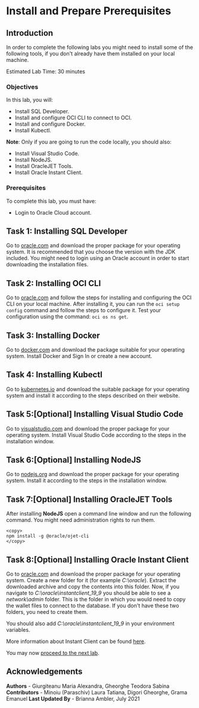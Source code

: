 # Install and Prepare Prerequisites

## Introduction

In order to complete the following labs you might need to install some of the following tools, if you don't already have them installed on your local machine.

Estimated Lab Time: 30 minutes

### Objectives
In this lab, you will:
* Install SQL Developer.
* Install and configure OCI CLI to connect to OCI.
* Install and configure Docker.
* Install Kubectl.

**Note**: Only if you are going to run the code locally, you should also:
* Install Visual Studio Code.
* Install NodeJS.
* Install OracleJET Tools.
* Install Oracle Instant Client.

### Prerequisites
To complete this lab, you must have:
* Login to Oracle Cloud account.

## Task 1: Installing SQL Developer

Go to [oracle.com](https://www.oracle.com/tools/downloads/sqldev-downloads.html) and download the proper package for your operating system. It is recommended that you choose the version with the JDK included. You might need to login using an Oracle account in order to start downloading the installation files.

## Task 2: Installing OCI CLI

Go to [oracle.com](https://docs.oracle.com/en-us/iaas/Content/API/Concepts/cliconcepts.htm) and follow the steps for installing and configuring the OCI CLI on your local machine. After installing it, you can run the ``oci setup config`` command and follow the steps to configure it. Test your configuration using the command: ``oci os ns get``.

## Task 3: Installing Docker

Go to [docker.com](https://www.docker.com/products/docker-desktop) and download the package suitable for your operating system. Install Docker and Sign In or create a new account.

## Task 4: Installing Kubectl

Go to [kubernetes.io](https://kubernetes.io/docs/tasks/tools/) and download the suitable package for your operating system and install it according to the steps described on their website.

## **Task 5:[Optional]** Installing Visual Studio Code

Go to [visualstudio.com](https://code.visualstudio.com/Download) and download the proper package for your operating system. Install Visual Studio Code according to the steps in the installation window.

## **Task 6:[Optional]** Installing NodeJS

Go to [nodejs.org](https://nodejs.org/en/download/) and download the proper package for your operating system. Install it according to the steps in the installation window.

## **Task 7:[Optional]** Installing OracleJET Tools

After installing **NodeJS** open a command line window and run the following command. You might need administration rights to run them.
  ```
  <copy>
  npm install -g @oracle/ojet-cli
  </copy>
  ```
## **Task 8:[Optional]** Installing Oracle Instant Client
Go to [oracle.com](https://www.oracle.com/database/technologies/instant-client/downloads.html) and download the proper package for your operating system. Create a new folder for it (for example _C:\\oracle_). Extract the downloaded archive and copy the contents into this folder. Now, if you navigate to _C:\\oracle\\instantclient\_19\_9_ you should be able to see a _network\\admin_ folder. This is the folder in which you would need to copy the wallet files to connect to the database. If you don't have these two folders, you need to create them.

You should also add _C:\\oracle\\instantclient\_19\_9_ in your environment variables.

More information about Instant Client can be found [here](https://www.oracle.com/database/technologies/instant-client/).

You may now [proceed to the next lab](#next).

## Acknowledgements
**Authors** - Giurgiteanu Maria Alexandra, Gheorghe Teodora Sabina
**Contributors** - Minoiu (Paraschiv) Laura Tatiana, Digori Gheorghe, Grama Emanuel
**Last Updated By** - Brianna Ambler, July 2021
